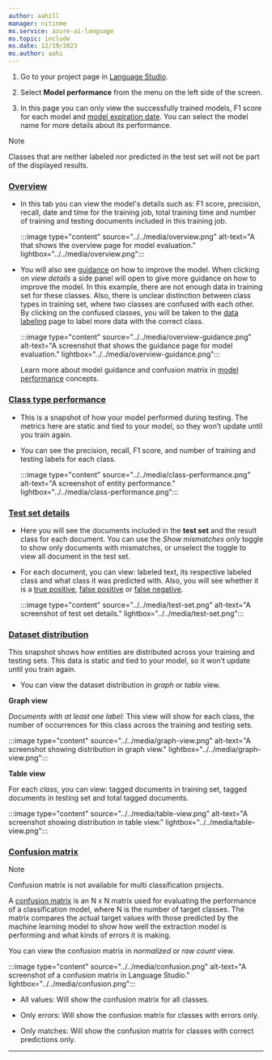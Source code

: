 ```yaml
---
author: aahill
manager: nitinme
ms.service: azure-ai-language
ms.topic: include
ms.date: 12/19/2023
ms.author: aahi
---
```


1. Go to your project page in [Language Studio](https://aka.ms/languageStudio).

2. Select **Model performance** from the menu on the left side of the screen.

3. In this page you can only view the successfully trained models, F1 score for each model and [model expiration date](../../../concepts/model-lifecycle.md). You can select the model name for more details about its performance.

> [!NOTE]
> Classes that are neither labeled nor predicted in the test set will not be part of the displayed results.

### [Overview](#tab/overview)

* In this tab you can view the model's details such as: F1 score, precision, recall, date and time for the training job, total training time and number of training and testing documents included in this training job.  

    :::image type="content" source="../../media/overview.png" alt-text="A that shows the overview page for model evaluation." lightbox="../../media/overview.png":::

* You will also see [guidance](../../concepts/evaluation-metrics.md#guidance) on how to improve the model. When clicking on *view details* a side panel will open to give more guidance on how to improve the model. In this example, there are not enough data in training set for these classes. Also, there is unclear distinction between class types in training set, where two classes are confused with each other. By clicking on the confused classes, you will be taken to the [data labeling](../../how-to/tag-data.md) page to label more data with the correct class.

    :::image type="content" source="../../media/overview-guidance.png" alt-text="A screenshot that shows the guidance page for model evaluation." lightbox="../../media/overview-guidance.png":::
    
    Learn more about model guidance and confusion matrix in [model performance](../../concepts/evaluation-metrics.md) concepts.

### [Class type performance](#tab/class-performance)

* This is a snapshot of how your model performed during testing. The metrics here are static and tied to your model, so they won’t update until you train again.

* You can see the precision, recall, F1 score, and number of training and testing labels for each class.

    :::image type="content" source="../../media/class-performance.png" alt-text="A screenshot of entity performance." lightbox="../../media/class-performance.png":::

### [Test set details](#tab/test-set)

* Here you will see the documents included in the **test set** and the result class for each document. You can use the *Show mismatches only* toggle to show only documents with mismatches, or unselect the toggle to view all document in the test set.

* For each document, you can view: labeled text, its respective labeled class and what class it was predicted with. Also, you will see whether it is a [true positive](../../concepts/evaluation-metrics.md), [false positive](../../concepts/evaluation-metrics.md) or [false negative](../../concepts/evaluation-metrics.md). 

    :::image type="content" source="../../media/test-set.png" alt-text="A screenshot of test set details." lightbox="../../media/test-set.png":::
    
### [Dataset distribution](#tab/dataset-distribution) 

This snapshot shows how entities are distributed across your training and testing sets. This data is static and tied to your model, so it won’t update until you train again.

* You can view the dataset distribution in *graph* or *table* view.

**Graph view**

*Documents with at least one label*: This view will show for each class, the number of occurrences for this class across the training and testing sets.

  :::image type="content" source="../../media/graph-view.png" alt-text="A screenshot showing distribution in graph view." lightbox="../../media/graph-view.png":::

**Table view**

For each *class*, you can view: tagged documents in training set, tagged documents in testing set and total tagged documents.

  :::image type="content" source="../../media/table-view.png" alt-text="A screenshot showing distribution in table view." lightbox="../../media/table-view.png":::

### [Confusion matrix](#tab/confusion-matrix) 

> [!NOTE]
> Confusion matrix is not available for multi classification projects.

A [confusion matrix](../../concepts/evaluation-metrics.md#confusion-matrix) is an N x N matrix used for evaluating the performance of a classification model, where N is the number of target classes. The matrix compares the actual target values with those predicted by the machine learning model to show how well the extraction model is performing and what kinds of errors it is making.

You can view the confusion matrix in *normalized* or *raw count* view.

  :::image type="content" source="../../media/confusion.png" alt-text="A screenshot of a confusion matrix in Language Studio." lightbox="../../media/confusion.png":::

* All values: Will show the confusion matrix for all classes.

* Only errors: Will show the confusion matrix for classes with errors only.

* Only matches: Will show the confusion matrix for classes with correct predictions only.

---
